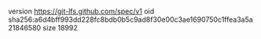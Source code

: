 version https://git-lfs.github.com/spec/v1
oid sha256:a6d4bff993dd228fc8bdb0b5c9ad8f30e00c3ae1690750c1ffea3a5a21846580
size 18992
